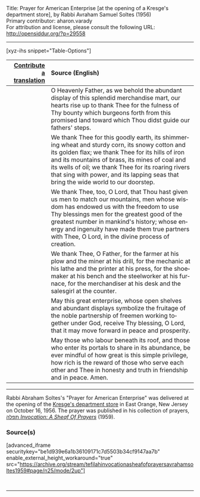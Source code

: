 <html>
<head></head>
<body>
Title: Prayer for American Enterprise [at the opening of a Kresge's department store], by Rabbi Avraham Samuel Soltes (1956)<br />
Primary contributor: aharon.varady<br />
For attribution and license, please consult the following URL: <a href="http://opensiddur.org/?p=29558">http://opensiddur.org/?p=29558</a>
<p />
<hr />

[xyz-ihs snippet="Table-Options"]<table style="margin-left: auto; margin-right: auto;" class="draggable">
<thead><tr><th id="x" style="text-align: right;"><a href="/translate/" target="_blank" rel="noopener">Contribute a translation</a></th><th style="text-align: left;">Source (English)</th></tr></thead>
<tbody>
<tr><td style="vertical-align:top;">
<div class="liturgy" lang="he">

</span></div></td>
 
<td style="vertical-align:top;">
<div class="english" lang="en">
O Heavenly Father,
as we behold
the abundant display
of this splendid merchandise mart,
our hearts rise up to thank Thee
for the fulness of Thy bounty
which burgeons forth
from this promised land
toward which
Thou didst guide
our fathers' steps.
</div></td></tr>


<tr><td style="vertical-align:top;">
<div class="liturgy" lang="he">

</span></div></td>
 
<td style="vertical-align:top;">
<div class="english" lang="en">
We thank Thee for this goodly earth,
its shimmering wheat and sturdy corn,
its snowy cotton and its golden flax;
we thank Thee
for its hills of iron and its mountains of brass,
its mines of coal and its wells of oil;
we thank Thee
for its roaring rivers that sing with power,
and its lapping seas
that bring the wide world to our doorstep.
</div></td></tr>


<tr><td style="vertical-align:top;">
<div class="liturgy" lang="he">

</span></div></td>
 
<td style="vertical-align:top;">
<div class="english" lang="en">
We thank Thee,
too,
O Lord,
that Thou hast given us
men
to match our mountains,
men
whose wisdom
has endowed us with the freedom
to use Thy blessings
men
for the greatest good
of the greatest number
in mankind's history;
whose energy and ingenuity
have made them true partners
with Thee, O Lord,
in the divine process of creation.
</div></td></tr>


<tr><td style="vertical-align:top;">
<div class="liturgy" lang="he">

</span></div></td>
 
<td style="vertical-align:top;">
<div class="english" lang="en">
We thank Thee,
O Father,
for the farmer at his plow
and the miner at his drill,
for the mechanic at his lathe
and the printer at his press,
for the shoemaker at his bench
and the steelworker at his furnace,
for the merchandiser at his desk
and the salesgirl at the counter.
</div></td></tr>


<tr><td style="vertical-align:top;">
<div class="liturgy" lang="he">

</span></div></td>
 
<td style="vertical-align:top;">
<div class="english" lang="en">
May this great enterprise,
whose open shelves
and abundant displays
symbolize
the fruitage
of the noble partnership
of freemen
working together
under God,
receive Thy blessing,
O Lord,
that it may move forward
in peace and prosperity.
</div></td></tr>


<tr><td style="vertical-align:top;">
<div class="liturgy" lang="he">

</span></div></td>
 
<td style="vertical-align:top;">
<div class="english" lang="en">
May those
who labour beneath its roof,
and those
who enter its portals
to share in its abundance,
be ever mindful
of how great
is this simple privilege,
how rich
is the reward
of those who serve each other
and Thee
in honesty and truth
in friendship and in peace.
Amen.
</div></td></tr>
</tbody></table>

<hr />

Rabbi Abraham Soltes's "Prayer for American Enterprise" was delivered at the opening of the <a href="https://en.wikipedia.org/wiki/S._S._Kresge">Kresge's department store</a> in East Orange, New Jersey on October 16, 1956. The prayer was published in his collection of prayers, <a href="http://opensiddur.org/?p=27974">תפלה <em>Invocation: A Sheaf Of Prayers</em></a> (1959).

<h3>Source(s)</h3>

[advanced_iframe securitykey="be1d939e6a1b36109171c7d5503b34cf9147aa7b" enable_external_height_workaround="true" src="https://archive.org/stream/tefilahinvocationasheafofprayersavrahamsoltes1959#page/n25/mode/2up"]

&nbsp;

<hr />

&nbsp;
</body>
</html>